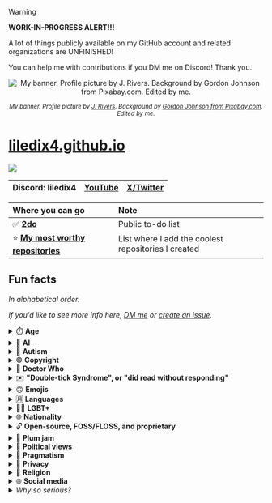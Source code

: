 > [!WARNING]
> **WORK-IN-PROGRESS ALERT!!!**
>
> A lot of things publicly available on my GitHub account and related organizations are UNFINISHED!
>
> You can help me with contributions if you DM me on Discord! Thank you.

<div align="center">

![My banner. Profile picture by J. Rivers. Background by Gordon Johnson from Pixabay.com. Edited by me.](https://github.com/user-attachments/assets/970e2374-7988-487c-a5d6-4da66ec7e0f8)

*<sup>My banner. Profile picture by [J. Rivers](https://www.youtube.com/@J.Rivers). Background by [Gordon Johnson from Pixabay.com](https://pixabay.com/vectors/colorful-prismatic-chromatic-1312779/). Edited by me.</sup>*
</div>

# [liledix4.github.io](https://liledix4.github.io)

![](https://discord.com/api/guilds/984458237841637386/embed.png)

| Discord: liledix4 | [YouTube](https://youtube.com/@liledix4) | [X/Twitter](https://x.com/liledix4) |
| :---------------: | :--------------------------------------: | :---------------------------------: |

| Where you can go                                                              | Note                                                |
| :---------------------------------------------------------------------------- | :-------------------------------------------------- |
| ✅ **[2do](https://github.com/users/liledix4/projects/15)**                      | Public to-do list                                   |
| ⭐ **[My most worthy repositories](https://github.com/stars/liledix4/lists/my)** | List where I add the coolest repositories I created |

## Fun facts

*In alphabetical order.*

*If you'd like to see more info here, [DM me](#liledix4githubio) or [create an issue](https://github.com/liledix4/liledix4/issues/new).*

<details><summary>⏱️ <b>Age</b></summary>

- I'm mid-20s. I saw early 2000s, lol.
- However, I'm not as old as you may think. I'm pretty much zoomer-brained, and that's NOT a bad thing at all!
****
</details>

<details><summary>🤖 <b>AI</b></summary>

- I have a complicated relationship with it. I understand the position "AI is theft" and I'm on the same side. But the damage is done.
- It's naïve to not use the tools that already became a part of our modern lives.
- However, I'm not making my own contributions to AI, I'm not interested in it. Don't even suggest.
****
</details>

<details><summary>🧠 <b>Autism</b></summary>

- I'm autistic, but it's not medically proven. I have conspicuous autistic behavioral traits and have had them since early childhood, almost from birth. It's both a gift and a curse. It's both a beneficial trait and something that has always dragged me down.
- A lot of people don't realize this or even know how autism manifests, so they just see the oddities but can't explain them.
- Is it a disease? More like a brain defect that can't be fixed. It'll stay with me for the rest of my life.
****
</details>

<details><summary>©️ <b>Copyright</b></summary>

- I'm on the [copyleft](https://en.wikipedia.org/wiki/Copyleft) side.
- Whether you hate it or not, I love GNU AGPL. However, other favorite flavors of licenses are GNU LGPL and Apache. It depends on how valuable the project is to me personally.
- I also love Creative Commons, normally I use BY variant (earlier it was BY-NC-SA, but it's too restrictive).
- See [LICENSE](https://github.com/liledix4/LICENSE) repository for more info.
- Copyright must be changed. This tool is too easy for rich people to get even more profits with no additional effort.
****
</details>

<details><summary>🔷 <b>Doctor Who</b></summary>

- You won't believe it. I've watched ALL classic episodes of Doctor Who! All 26 seasons! Even before (almost) all episodes were released on BBC iPlayer as a part of 60th anniversary celebration!
- My personal rating of the classic Doctors (1963-1989, 1996):
    1. 6th Doctor (Colin Baker) – I'm extremely sorry, but I love his multicolored patchwork coat, the clashing colors overall in his clothes, his arrogant mannerisms, his exaggerated self-confidence. I just wish he was given more screen time and not all the behind-the-scenes bs. Big Finish audio dramas have helped this version of the Doctor really blossom, a lot of thanks to them, but I'm enjoying the on-screen appearances as well, can't lie. Twin Dilemma is a disastrous episode though.
    2. 7th Doctor (Sylvester McCoy)
    3. 3rd Doctor (Jon Pertwee)
    4. 4th Doctor (Tom Baker)
    5. 2nd Doctor (Patrick Troughton)
    6. 1st Doctor (William Hartnell / Richard Hurndall)
    7. 8th Doctor (Paul McGann)
    8. 5th Doctor (Peter Davison)
- My personal rating of the modern Doctors (since 2005):
    1. 12th Doctor (Peter Capaldi)
    2. 11th Doctor (Matt Smith)
    3. 10th Doctor (David Tennant)
    4. 15th Doctor (Ncuti Gatwa)
    5. 9th Doctor (Christopher Eccleston)
    6. 14th Doctor (David Tennant)
    7. Fugitive Doctor (Jo Martin)
    8. 13th Doctor (Jodie Whittaker)
    9. War Doctor (John Hurt)
- I like all Doctors for various reasons. There are no Doctors I don't like, even if they're low in my lists.
****
</details>

<details><summary>✉️ <b>"Double-tick Syndrome", or "did read without responding"</b></summary>

- You guys are obsessed with the whole idea that if someone reads your messages, then they're obliged to respond. F-ing no! This is a bs logic. That's why I like Discord and numerous other platforms that at least provide the feature of disabling reports about the reading status. Double ticks violate the privacy, no matter what you think.
- This article helps to understand my views: https://www.dawn.com/news/1144457
****
</details>

<details><summary>🙃 <b>Emojis</b></summary>

- Love them! ❤️
- The emoji you'll notice me using most often is the upside-down face. 🙃
****
</details>

<details><summary>🈷️ <b>Languages</b></summary>

- English is not my mother tongue (I know it at [B2 level](https://en.wikipedia.org/wiki/Common_European_Framework_of_Reference_for_Languages)).
- I won't say what my mother tongue is. I don't wish to be associated with it until I learn more languages – this is my goal.
- As of 2024, I plan to learn Dutch and Spanish.
- Language is nothing more than a tool to convey the same thoughts by means more familiar to people who speak the language for various reasons, including cultural ones. Pardon me, but everyone counts 2+2 the same. If you put deep meaning into your language to the point where it becomes an ideological tool (i.e. you become annoyed to hear specific languages – "Ew, English / French / Dutch / Spanish / Chinese / Japanese / Ukrainian / Russian") – you and I are on different sides of the language vision. The vast majority of people don't put special meaning into the language they speak. If you're not one of those people, I'll have a hard time communicating with you, because I prefer to see the world more broadly and with open mind. It's great that you put your heart into your language to the extent that you're interested in its history and its development, but that doesn't mean you have the right to be prejudiced against other languages.
****
</details>

<details><summary>🏳️‍🌈 <b>LGBT+</b></summary>

- [Straight ally](https://en.wikipedia.org/wiki/Straight_ally).
- You guys are genuinely way too obsessed with the whole idea. It's all very simple. Have whatever relationship you want amongst yourselves. It shouldn't matter to anyone. No one should tell you how you should live. However, in my opinion, sexual preferences are too intimate a subject to be publicized, in general, and it doesn't matter if it's about LGBT+ or not.
- In the current environment, I realize it's important to talk about it openly, but later on people will have to find ways to bring this topic back to intimacy. And I'm not sure that the problem will ever go away, because the conservative view of things is not going anywhere, it's not possible to "defeat" it, you have to find ways to coexist with it. The biggest problem is the aggressive imposition of viewpoints, the unwillingness to listen to other parties, and the failure to accept compromise. This applies to all sides of the discussion. I apologize for being so blunt.
****
</details>

<details><summary>🌐 <b>Nationality</b></summary>

- Doesn't matter. I'm a [cosmopolitan](https://en.wikipedia.org/wiki/Cosmopolitanism).
****
</details>

<details><summary>🔓 <b>Open-source, FOSS/FLOSS, and proprietary</b></summary>

- I support FLOSS wholeheartedly.
- I despise proprietary software, but I understand why it exists.
****
</details>

<details><summary>🥣 <b>Plum jam</b></summary>

- My beloved! 😍
****
</details>

<details><summary>👔 <b>Political views</b></summary>

- I'm a staunch centrist. Depending on the cases, I can lean to the left or to the right.
- However, I don't think that it's correct to use the left-right political spectrum in the first place, because many situations are complex and this spectrum oversimplifies views, causing one to ignore important aspects.
- I'll never call myself a liberal or libertarian, by the way, because I never am: for example, I have liberal views, but I also have views contrary to liberalism.
- To conclude this sub-list, I don't talk about politics openly. I am in a censorship situation in real life.
****
</details>

<details><summary>🤔 <b>Pragmatism</b></summary>

- I'm a strict pragmatist. If something doesn't make sense from a practical standpoint, I reject it sharply. Even if something is very valuable to me, I am in internal conflict.
****
</details>

<details><summary>🤫 <b>Privacy</b></summary>

- I'm a staunch advocate of privacy, both online and offline.
****
</details>

<details><summary>🛐 <b>Religion</b></summary>

- I believe in myself. 🙃
- Okay, okay, jokes aside (however it's true, so it counts as a post-irony). I'm a deist. In conversations, it may sound like I'm an atheist, but in fact, I find it funny to think of the gods (plural, yes) as the entities who are not necessarily attached to the Earth, but more like they're somewhere across the whole wide universe. You never know.
- By the way, Bible means nothing, gods don't care about worshipping, and name any typical aspect of the religions, I'll tell you that deism is not about that. You can tell me various quotes from your religion and ask me if this deism of mine can portray the gods in detail in such a way that good and bad traits are noticed in them as in every human individual – I'll tell you that it doesn't matter. Yeah, sure, I can make up stories that people will want to believe too (after all, I'm a bit of a writer), but since when do people attribute human traits to gods without knowing the veracity reliably? I apologize a million times, or however many times you want, but this goes against my strong stance of pragmatism.
- But my views on other religions don't prevent me from respecting people who share those religions. It's just one of the many aspects of their lives, and I love those people for the other things. I never get into arguments about religions, as it is impossible to change someone else's views – religion is the kind of thing that tends to be reinforced from an early age. I apologize if this sounds harsh, but think back to when you started getting into religion. You can't completely say that a person can choose a religion freely. It is part of a person's culture.
- Despite all of this, I'm pretty much Christian-coded. Just a part of my culture, I don't choose it.
****
</details>

<details><summary>🌐 <b>Social media</b></summary>

- Social media is not for me. No matter how hard I try to do something, it often doesn't get attention. It's hard for me to get a feel for what people need. So I've given up and just do what I'm interested in, sharing things from time to time without expecting feedback. Maybe that sounds sad. But even if something goes viral or if someone helps make it more viral, it doesn't mean people will actually follow my content updates after that.
- Additionally, I have too little feelings about social media posts to comment on them. Usually I find nothing relatable. Well, that's just me.
****
</details>

<details><summary><i>Why so serious?</i></summary>

- Is it just me or is it getting crazier out there?
****
</details>